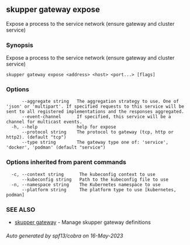 ## skupper gateway expose

Expose a process to the service network (ensure gateway and cluster service)

### Synopsis

Expose a process to the service network (ensure gateway and cluster service)

```
skupper gateway expose <address> <host> <port...> [flags]
```

### Options

```
      --aggregate string   The aggregation strategy to use. One of 'json' or 'multipart'. If specified requests to this service will be sent to all registered implementations and the responses aggregated.
      --event-channel      If specified, this service will be a channel for multicast events.
  -h, --help               help for expose
      --protocol string    The protocol to gateway (tcp, http or http2). (default "tcp")
      --type string        The gateway type one of: 'service', 'docker', 'podman' (default "service")
```

### Options inherited from parent commands

```
  -c, --context string      The kubeconfig context to use
      --kubeconfig string   Path to the kubeconfig file to use
  -n, --namespace string    The Kubernetes namespace to use
      --platform string     The platform type to use [kubernetes, podman]
```

### SEE ALSO

* [skupper gateway](skupper_gateway.md)	 - Manage skupper gateway definitions

###### Auto generated by spf13/cobra on 16-May-2023
